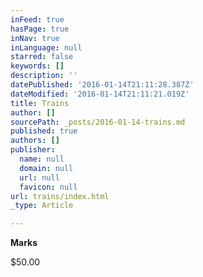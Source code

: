 ```yaml
---
inFeed: true
hasPage: true
inNav: true
inLanguage: null
starred: false
keywords: []
description: ''
datePublished: '2016-01-14T21:11:28.387Z'
dateModified: '2016-01-14T21:11:21.019Z'
title: Trains
author: []
sourcePath: _posts/2016-01-14-trains.md
published: true
authors: []
publisher:
  name: null
  domain: null
  url: null
  favicon: null
url: trains/index.html
_type: Article

---
```

**Marks**

$50.00